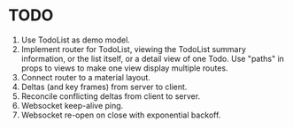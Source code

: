 # TODO

1. Use TodoList as demo model.
2. Implement router for TodoList, viewing the TodoList summary information, or the list itself, or a detail view of one Todo. Use "paths" in props to views to make one view display multiple routes.
3. Connect router to a material layout.
4. Deltas (and key frames) from server to client.
5. Reconcile conflicting deltas from client to server.
6. Websocket keep-alive ping.
7. Websocket re-open on close with exponential backoff.